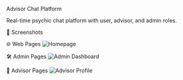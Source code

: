  Advisor Chat Platform

Real-time psychic chat platform with user, advisor, and admin roles.









 📸 Screenshots



 🌐 Web Pages
![Homepage](/frontend/public/Screenshots/WebPages/GiftRatingfeedback.png)



 🛠 Admin Pages
![Admin Dashboard](/frontend/public/Screenshots/AdminPages/AdminWelcome.png)



 🧙 Advisor Pages
![Advisor Profile](/frontend/public/Screenshots/AdvisorPages/AdvisorWelcome.png)
 
 
